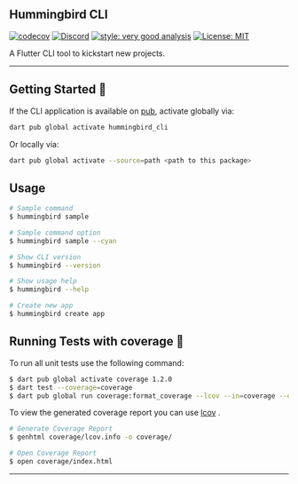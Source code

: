 ## Hummingbird CLI

[![codecov](https://codecov.io/github/Hummingbird-CLI/Hummingbird-CLI/graph/badge.svg?token=UN54CEP9GS)](https://codecov.io/github/Hummingbird-CLI/Hummingbird-CLI)
[![Discord](https://img.shields.io/discord/1154421984353067090)](https://discord.gg/3aENy3Xvdk)
[![style: very good analysis][very_good_analysis_badge]][very_good_analysis_link]
[![License: MIT][license_badge]][license_link]

A Flutter CLI tool to kickstart new projects.

---

## Getting Started 🚀

If the CLI application is available on [pub](https://pub.dev), activate globally via:

```sh
dart pub global activate hummingbird_cli
```

Or locally via:

```sh
dart pub global activate --source=path <path to this package>
```

## Usage

```sh
# Sample command
$ hummingbird sample

# Sample command option
$ hummingbird sample --cyan

# Show CLI version
$ hummingbird --version

# Show usage help
$ hummingbird --help

# Create new app
$ hummingbird create app
```

## Running Tests with coverage 🧪

To run all unit tests use the following command:

```sh
$ dart pub global activate coverage 1.2.0
$ dart test --coverage=coverage
$ dart pub global run coverage:format_coverage --lcov --in=coverage --out=coverage/lcov.info
```

To view the generated coverage report you can use [lcov](https://github.com/linux-test-project/lcov)
.

```sh
# Generate Coverage Report
$ genhtml coverage/lcov.info -o coverage/

# Open Coverage Report
$ open coverage/index.html
```

---

[license_badge]: https://img.shields.io/badge/license-MIT-blue.svg
[license_link]: https://opensource.org/licenses/MIT
[very_good_analysis_badge]: https://img.shields.io/badge/style-very_good_analysis-B22C89.svg
[very_good_analysis_link]: https://pub.dev/packages/very_good_analysis